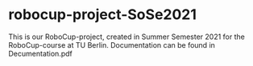 # robocup-project-SoSe2021
This is our RoboCup-project, created in Summer Semester 2021 for the RoboCup-course at TU Berlin.
Documentation can be found in Decumentation.pdf